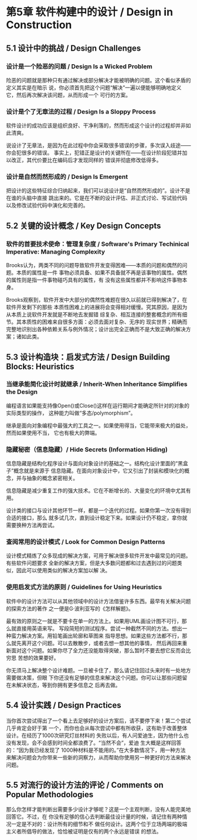 # 第5章 软件构建中的设计 / Design in Construction

## 5.1 设计中的挑战 / Design Challenges

### 设计是一个险恶的问题 / Design Is a Wicked Problem

险恶的问题就是那种只有通过解决或部分解决才能被明确的问题。这个看似矛盾的定义其实是在暗示
说，你必须首先把这个问题“解决”一遍以便能够明确地定义它，然后再次解决该问题，从而形成一个
可行的方案。

### 设计是个了无章法的过程 / Design Is a Sloppy Process

软件设计的成功应该是组织良好、干净利落的，然而形成这个设计的过程却并非如此清爽。

说设计了无章法，是因为在此过程中你会采取很多错误的步骤，多次误入歧途——你会犯很多的错误。
事实上，犯错正是设计的关键所在——在设计阶段犯错并加以改正，其代价要比在编码后才发现同样的
错误并彻底修改低得多。

### 设计是自然而然形成的 / Design Is Emergent

把设计的这些特征综合归纳起来，我们可以说设计是“自然而然形成的”。设计不是在谁的头脑中直接
跳出来的。它是在不断的设计评估、非正式讨论、写试验代码以及修改试验代码中演化和完善的。

## 5.2 关键的设计概念 / Key Design Concepts

### 软件的首要技术使命：管理复杂度 / Software's Primary Techinical Imperative: Managing Complexity

Brooks认为，两类不同的问题导致软件开发变得困难——本质的问题和偶然的问题。本质的属性是一件
事物必须具备、如果不具备就不再是该事物的属性。偶然的属性则是指一件事物碰巧具有的属性，有
没有这些属性都并不影响这件事物本身。

Brooks观察到，软件开发中大部分的偶然性难题在很久以前就已得到解决了，在软件开发剩下的那些
本质性困难上的进展将会变得相对缓慢。究其原因，是因为从本质上说软件开发就是不断地去发掘错
综复杂、相互连接的整套概念的所有细节。其本质性的困难来自很多方面：必须去面对复杂、无序的
现实世界；精确而完整地识别出各种依赖关系与例外情况；设计出完全正确而不是大致正确的解决方
案；诸如此类。

## 5.3 设计构造块：启发式方法 / Design Building Blocks: Heuristics

### 当继承能简化设计时就继承 / Inherit-When Inheritance Simplifies the Design

编程语言如果能支持像Open()或Close()这样在运行期间才能确定所针对的对象的实际类型的操作，
这种能力叫做“多态/polymorphism”。

继承是面向对象编程中最强大的工具之一。如果使用得当，它能带来极大的益处，然而如果使用不当，
它也有极大的弊端。

### 隐藏秘密（信息隐藏）/ Hide Secrets (Information Hiding)

信息隐藏是结构化程序设计与面向对象设计的基础之一。结构化设计里面的“黑盒子”概念就是来源于
信息隐藏。在面向对象设计中，它又引出了封装和模块化的概念，并与抽象的概念紧密相关。

信息隐藏是减少重复工作的强大技术。它在不断增长的、大量变化的环境中尤其有用。

设计类的接口与设计其他环节一样，都是一个迭代的过程。如果你第一次没有得到合适的接口，那么
就多试几次，直到设计稳定下来。如果设计仍不稳定，拿你就需要换种方法再尝试。

### 查阅常用的设计模式 / Look for Common Design Patterns

设计模式精炼了众多现成的解决方案，可用于解决很多软件开发中最常见的问题。有些软件问题要求
全新的解决方案，但是大多数问题都和过去遇到过的问题类似，因此可以使用类似的解决方案加以解
决。

### 使用启发式方法的原则 / Guidelines for Using Heuristics

软件中的设计方法可以从其他领域中的设计方法借鉴许多东西。最早有关解决问题的探索方法的著作
之一便是G·波利亚写的《怎样解题》。

最有效的原则之一就是不要卡在单一的方法上。如果用UML画设计图不可行，那么就直接用英语来写。
写段简短的测试程序。尝试一种截然不同的方法。想出一种蛮力解决方案。用铅笔画出轮廓和草图来
指导思想。如果这些方法都不行，那么就先离开这个问题。可以去散散步，或者去想一想其他的事情，
然后再回来重新面对这个问题。如果你尽了全力还没能取得突破，那么暂时不要去想它反而会比穷思
苦想的效果要好。

你无须马上解决整个设计难题。一旦被卡住了，那么请记住回过头来时有一处地方需要做决策，但眼
下你还没有足够的信息来解决这个问题。你可以让那些问题留在未解决状态，等到你拥有更多信息之
后再去做。

## 5.4 设计实践 / Design Practices

当你首次尝试得出了一个看上去足够好的设计方案后，请不要停下来！第二个尝试几乎肯定会好于第
一个，而你也会从每次尝试中都有所收获，这有助于改善整体设计。在经历了1000次研究灯丝材料的
失败以后，有人问爱迪生，因为他什么也没有发现，会不会感到时间全都浪费了。“当然不会”，爱迪
生大概是这样回答的：“因为我已经发现了 1000种材料是不能用的。”在大多数情况下，用一种方法
来解决问题会为你带来一些新的洞察力，从而帮助你使用另一种更好的方法来解决问题。

## 5.5 对流行的设计方法的评论 / Comments on Popular Methodologies

那么你怎样才能判断出需要多少设计才够呢？这是一个主观判断，没有人能完美地回答它。不过，在
你没有足够的信心去判断最佳设计量的时候，请记住有两种情况一定是不对的：设计所有的细节和不
做任何设计。这两个位于立场两端的极端主义者所倡导的做法，恰恰被证明是仅有的两个永远是错误
的想法。

